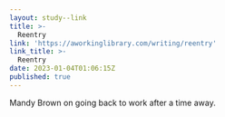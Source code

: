```yaml
---
layout: study--link
title: >-
  Reentry
link: 'https://aworkinglibrary.com/writing/reentry'
link_title: >-
  Reentry
date: 2023-01-04T01:06:15Z
published: true
---
```

Mandy Brown on going back to work after a time away.
